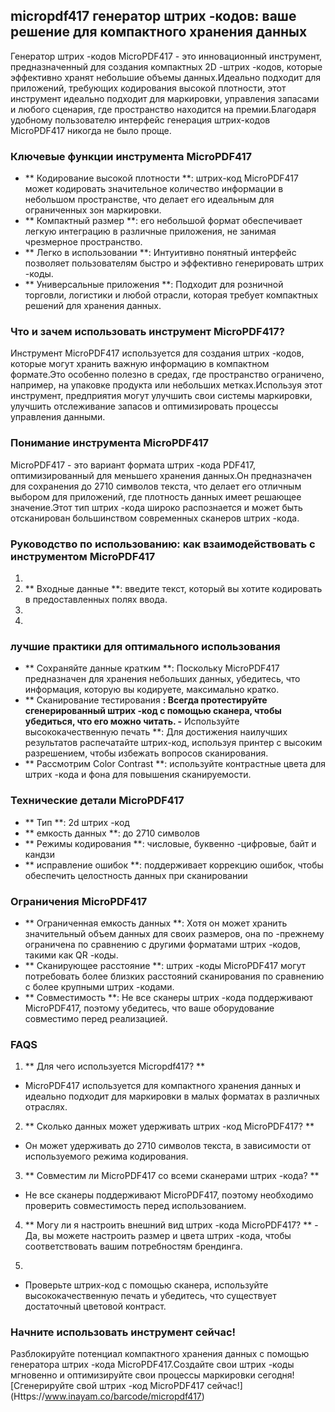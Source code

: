 ## micropdf417 генератор штрих -кодов: ваше решение для компактного хранения данных

Генератор штрих -кодов MicroPDF417 - это инновационный инструмент, предназначенный для создания компактных 2D -штрих -кодов, которые эффективно хранят небольшие объемы данных.Идеально подходит для приложений, требующих кодирования высокой плотности, этот инструмент идеально подходит для маркировки, управления запасами и любого сценария, где пространство находится на премии.Благодаря удобному пользователю интерфейс генерация штрих-кодов MicroPDF417 никогда не было проще.

### Ключевые функции инструмента MicroPDF417

- ** Кодирование высокой плотности **: штрих-код MicroPDF417 может кодировать значительное количество информации в небольшом пространстве, что делает его идеальным для ограниченных зон маркировки.
- ** Компактный размер **: его небольшой формат обеспечивает легкую интеграцию в различные приложения, не занимая чрезмерное пространство.
- ** Легко в использовании **: Интуитивно понятный интерфейс позволяет пользователям быстро и эффективно генерировать штрих -коды.
- ** Универсальные приложения **: Подходит для розничной торговли, логистики и любой отрасли, которая требует компактных решений для хранения данных.

### Что и зачем использовать инструмент MicroPDF417?

Инструмент MicroPDF417 используется для создания штрих -кодов, которые могут хранить важную информацию в компактном формате.Это особенно полезно в средах, где пространство ограничено, например, на упаковке продукта или небольших метках.Используя этот инструмент, предприятия могут улучшить свои системы маркировки, улучшить отслеживание запасов и оптимизировать процессы управления данными.

### Понимание инструмента MicroPDF417

MicroPDF417 - это вариант формата штрих -кода PDF417, оптимизированный для меньшего хранения данных.Он предназначен для сохранения до 2710 символов текста, что делает его отличным выбором для приложений, где плотность данных имеет решающее значение.Этот тип штрих -кода широко распознается и может быть отсканирован большинством современных сканеров штрих -кода.

### Руководство по использованию: как взаимодействовать с инструментом MicroPDF417

1.
2. ** Входные данные **: введите текст, который вы хотите кодировать в предоставленных полях ввода.
3.
4.

### лучшие практики для оптимального использования

- ** Сохраняйте данные кратким **: Поскольку MicroPDF417 предназначен для хранения небольших данных, убедитесь, что информация, которую вы кодируете, максимально кратко.
- ** Сканирование тестирования **: Всегда протестируйте сгенерированный штрих -код с помощью сканера, чтобы убедиться, что его можно читать.
-** Используйте высококачественную печать **: Для достижения наилучших результатов распечатайте штрих-код, используя принтер с высоким разрешением, чтобы избежать вопросов сканирования.
- ** Рассмотрим Color Contrast **: используйте контрастные цвета для штрих -кода и фона для повышения сканируемости.

### Технические детали MicroPDF417

- ** Тип **: 2d штрих -код
- ** емкость данных **: до 2710 символов
- ** Режимы кодирования **: числовые, буквенно -цифровые, байт и кандзи
- ** исправление ошибок **: поддерживает коррекцию ошибок, чтобы обеспечить целостность данных при сканировании

### Ограничения MicroPDF417

- ** Ограниченная емкость данных **: Хотя он может хранить значительный объем данных для своих размеров, она по -прежнему ограничена по сравнению с другими форматами штрих -кодов, такими как QR -коды.
- ** Сканирующее расстояние **: штрих -коды MicroPDF417 могут потребовать более близких расстояний сканирования по сравнению с более крупными штрих -кодами.
- ** Совместимость **: Не все сканеры штрих -кода поддерживают MicroPDF417, поэтому убедитесь, что ваше оборудование совместимо перед реализацией.

### FAQS

1. ** Для чего используется Micropdf417? **
- MicroPDF417 используется для компактного хранения данных и идеально подходит для маркировки в малых форматах в различных отраслях.

2. ** Сколько данных может удерживать штрих -код MicroPDF417? **
- Он может удерживать до 2710 символов текста, в зависимости от используемого режима кодирования.

3. ** Совместим ли MicroPDF417 со всеми сканерами штрих -кода? **
- Не все сканеры поддерживают MicroPDF417, поэтому необходимо проверить совместимость перед использованием.

4. ** Могу ли я настроить внешний вид штрих -кода MicroPDF417? ** - Да, вы можете настроить размер и цвета штрих -кода, чтобы соответствовать вашим потребностям брендинга.

5.
- Проверьте штрих-код с помощью сканера, используйте высококачественную печать и убедитесь, что существует достаточный цветовой контраст.

### Начните использовать инструмент сейчас!

Разблокируйте потенциал компактного хранения данных с помощью генератора штрих -кода MicroPDF417.Создайте свои штрих -коды мгновенно и оптимизируйте свои процессы маркировки сегодня![Сгенерируйте свой штрих -код MicroPDF417 сейчас!] (Https://www.inayam.co/barcode/micropdf417)